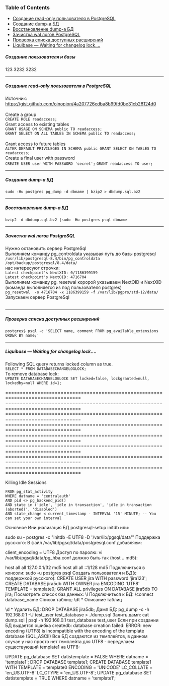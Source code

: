 ### Table of Contents </br>
- [Создание read-only пользователя в PostgreSQL](#postgresql_create_readonly_user)
- [Создание dump-а БД](#postgresql_pgdump)
- [Восстановление dump-а БД](#postgresql_pgdump_restore)
- [Зачистка wal логов PostgreSQL](#postgresql_pg_resetwal)
- [Проверка списка доступных расширений](#postgresql_show_available_extensions)
- [Liquibase — Waiting for changelog lock….](#liquibase_lock)


##### Создание пользователя и базы </br>
123
3232
3232

--- 
##### Создание read-only пользователя в PostgreSQL <a name="postgresql_create_readonly_user"></a> </br>
Источник: https://gist.github.com/oinopion/4a207726edba8b99fd0be31cb28124d0  </br>
</br>
Create a group </br>
```CREATE ROLE readaccess;```
</br>
Grant access to existing tables </br>
```GRANT USAGE ON SCHEMA public TO readaccess;```</br>
```GRANT SELECT ON ALL TABLES IN SCHEMA public TO readaccess;```</br>
</br>
Grant access to future tables </br>
```ALTER DEFAULT PRIVILEGES IN SCHEMA public GRANT SELECT ON TABLES TO readaccess;```
</br>
Create a final user with password </br>
```CREATE USER user WITH PASSWORD 'secret';```
```GRANT readaccess TO user;```
</br>

---
##### Создание dump-а БД<a name="postgresql_pgdump"></a></br>
```sudo -Hu postgres pg_dump -d dbname | bzip2 > dbdump.sql.bz2```
</br>

---
##### Восстановление dump-а БД<a name="postgresql_pgdump_restore"></a></br>
```bzip2 -d dbdump.sql.bz2 |sudo -Hu postgres psql dbname```
</br>

---
##### Зачистка wal логов PostgreSQL<a name="postgresql_pg_resetwal"></a></br>
Нужно остановить сервер PostgreSql</br>
Выполняем команду pg_controldata указывая путь до базы postgresql</br>
```/usr/lib/postgresql-8.4/bin/pg_controldata /opt/backup/postgresql/8.4/data/```</br>
нас интересуют строчки:</br>
```Latest checkpoint's NextXID: 0/1186399159```</br>
```Latest checkpoint's NextOID: 4716704```</br>
Выполняем команду pg_resetwal коророй указываем NextOID и NextXID (команда выполняется из под пользователя postgres)</br>
```pg_resetwal  -o 4716704 -x 1186399159 -f /var/lib/pgpro/std-12/data/```</br>
Запускаем сервер PostgreSql</br>
</br>

---
##### Проверка списка доступных расширений <a name="postgresql_show_available_extensions"></a></br>
```postgres$ psql -c 'SELECT name, comment FROM pg_available_extensions ORDER BY name;'```
</br>

---
##### Liquibase — Waiting for changelog lock….<a name="liquibase_lock"></a></br>
Following SQL query returns locked column as true.</br>
```SELECT * FROM DATABASECHANGELOGLOCK;```</br>
To remove database lock:</br>
```UPDATE DATABASECHANGELOGLOCK SET locked=false, lockgranted=null, lockedby=null WHERE id=1;```




================================================================================</br>
================================================================================</br>
================================================================================</br>
================================================================================</br>
================================================================================</br>
================================================================================</br>
================================================================================</br>
================================================================================</br>



Killing Idle Sessions
```SELECT *
FROM pg_stat_activity
WHERE datname = 'centralauth'
AND pid <> pg_backend_pid()
AND state in ('idle', 'idle in transaction', 'idle in transaction (aborted)', 'disabled')
AND state_change < current_timestamp - INTERVAL '15' MINUTE; -- You can set your own interval
```




Основное
Инициализация БД
postgresql-setup initdb
или:

sudo su - postgres -c "initdb -E UTF8 -D '/var/lib/pgsql/data'"
Поддержка русского:
В файл /var/lib/pgsql/data/postgresql.conf добавляем:

client_encoding = UTF8
Доступ по паролю:
vi /var/lib/pgsql/data/pg_hba.conf
должно быть так (host .. md5):

host    all             all             127.0.0.1/32            md5
host    all             all             ::1/128                 md5
Подключиться в консоли:
sudo -u postgres psql
Создать пользователя и БД(с поддержкой русского):
CREATE USER jira WITH password 'jira123';
CREATE DATABASE jira5db WITH OWNER jira ENCODING 'UTF8' TEMPLATE = template0;
GRANT ALL privileges ON DATABASE jira5db TO jira;
Посмотреть список баз данных:
\l
Подключиться к БД:
\connect database_name
Список таблиц:
\dt *
Описание таблиц

\d *
Удалить БД:
DROP DATABASE jira5db;
Дамп БД:
pg_dump -c -h 192.168.0.1 -U test_user test_database > ./dump.sql
Залить дамп:
cat dump.sql | psql -h 192.168.0.1 test_database test_user
Если при создании БД выдается ошибка createdb: database creation failed: ERROR: new encoding (UTF8) is incompatible with the encoding of the template database (SQL_ASCII)
Все БД создаются из темплейтов, в данном случае у нас просто нет темплейта для UTF8 - переделаем существующий template1 на UTF8:

UPDATE pg_database SET datistemplate = FALSE WHERE datname = 'template1';
DROP DATABASE template1;
CREATE DATABASE template1 WITH TEMPLATE = template0 ENCODING = 'UNICODE' LC_COLLATE = 'en_US.UTF-8' LC_CTYPE = 'en_US.UTF-8';
UPDATE pg_database SET datistemplate = TRUE WHERE datname = 'template1';

